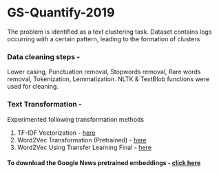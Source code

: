 # GS-Quantify-2019
The problem is identified as a text clustering task.
Dataset contains logs occurring with a certain pattern, leading to the formation of clusters

### Data cleaning steps - 
Lower casing, Punctuation removal, Stopwords removal, Rare words removal, Tokenization, Lemmatization. NLTK & TextBlob functions were used for cleaning.

### Text Transformation - 
Experimented following transformation methods
1. TF-IDF Vectorization - [here](https://github.com/pranavpawar3/GS-Quantify-2019/blob/master/Final_Code_pretrained.ipynb)
2. Word2Vec Transformation (Pretrained) - [here](https://github.com/pranavpawar3/GS-Quantify-2019/blob/master/Final_Code_transfer_pretrained.ipynb)
3. Word2Vec Using Transfer Learning Final - [here](https://github.com/pranavpawar3/GS-Quantify-2019/blob/master/Final_Code_transfer_learning.ipynb)

#### To download the Google News pretrained embeddings - [click here](https://drive.google.com/file/d/0B7XkCwpI5KDYNlNUTTlSS21pQmM/edit)
